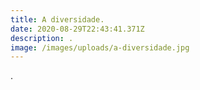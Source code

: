 ```yaml
---
title: A diversidade.
date: 2020-08-29T22:43:41.371Z
description: .
image: /images/uploads/a-diversidade.jpg
---
```

.